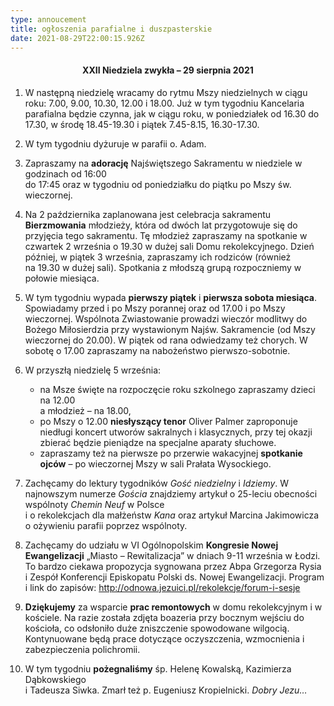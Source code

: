 ```yaml
---
type: annoucement
title: ogłoszenia parafialne i duszpasterskie
date: 2021-08-29T22:00:15.926Z
---
```

<!--StartFragment-->

<h4 style="text-align:center;">XXII Niedziela zwykła – 29 sierpnia 2021</h4>

1. W następną niedzielę wracamy do rytmu Mszy niedzielnych w ciągu roku: 7.00, 9.00, 10.30, 12.00 i 18.00. Już w tym tygodniu Kancelaria parafialna będzie czynna, jak w ciągu roku, w poniedziałek od 16.30 do 17.30, w środę 18.45-19.30 i piątek 7.45-8.15, 16.30-17.30. 
2. W tym tygodniu dyżuruje w parafii o. Adam.
3. Zapraszamy na **adorację** Najświętszego Sakramentu w niedziele w godzinach od 16:00\
   do 17:45 oraz w tygodniu od poniedziałku do piątku po Mszy św. wieczornej.
4. Na 2 października zaplanowana jest celebracja sakramentu **Bierzmowania** młodzieży, która od dwóch lat przygotowuje się do przyjęcia tego sakramentu. Tę młodzież zapraszamy na spotkanie w czwartek 2 września o 19.30 w dużej sali Domu rekolekcyjnego. Dzień później, w piątek 3 września, zapraszamy ich rodziców (również\
   na 19.30 w dużej sali). Spotkania z młodszą grupą rozpoczniemy w połowie miesiąca.
5. W tym tygodniu wypada **pierwszy piątek** i **pierwsza sobota miesiąca**. Spowiadamy przed i po Mszy porannej oraz od 17.00 i po Mszy wieczornej. Wspólnota Zwiastowanie prowadzi wieczór modlitwy do Bożego Miłosierdzia przy wystawionym Najśw. Sakramencie (od Mszy wieczornej do 20.00). W piątek od rana odwiedzamy też chorych. W sobotę o 17.00 zapraszamy na nabożeństwo pierwszo-sobotnie.
6. W przyszłą niedzielę 5 września:

   * na Msze święte na rozpoczęcie roku szkolnego zapraszamy dzieci na 12.00\
     a młodzież – na 18.00,
   * po Mszy o 12.00 **niesłyszący tenor** Oliver Palmer zaproponuje niedługi koncert utworów sakralnych i klasycznych, przy tej okazji zbierać będzie pieniądze na specjalne aparaty słuchowe. 
   * zapraszamy też na pierwsze po przerwie wakacyjnej **spotkanie ojców** – po wieczornej Mszy w sali Prałata Wysockiego.
7. Zachęcamy do lektury tygodników *Gość niedzielny* i *Idziemy*. W najnowszym numerze *Gościa* znajdziemy artykuł o 25-leciu obecności wspólnoty *Chemin Neuf* w Polsce\
   i o rekolekcjach dla małżeństw *Kana* oraz artykuł Marcina Jakimowicza o ożywieniu parafii poprzez wspólnoty.
8. Zachęcamy do udziału w VI Ogólnopolskim **Kongresie Nowej Ewangelizacji** „Miasto – Rewitalizacja” w dniach 9-11 września w Łodzi. To bardzo ciekawa propozycja sygnowana przez Abpa Grzegorza Rysia i Zespół Konferencji Episkopatu Polski ds. Nowej Ewangelizacji. Program i link do zapisów: <http://odnowa.jezuici.pl/rekolekcje/forum-i-sesje>
9. **Dziękujemy** za wsparcie **prac remontowych** w domu rekolekcyjnym i w kościele. Na razie została zdjęta boazeria przy bocznym wejściu do kościoła, co odsłoniło duże zniszczenie spowodowane wilgocią. Kontynuowane będą prace dotyczące oczyszczenia, wzmocnienia i zabezpieczenia polichromii.
10. W tym tygodniu **pożegnaliśmy** śp. Helenę Kowalską, Kazimierza Dąbkowskiego\
    i Tadeusza Siwka. Zmarł też p. Eugeniusz Kropielnicki. *Dobry Jezu…*

<!--EndFragment-->